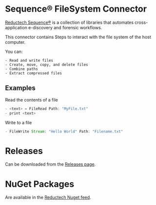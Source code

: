 # Sequence® FileSystem Connector

[Reductech Sequence®](https://gitlab.com/reductech/sequence) is a collection of
libraries that automates cross-application e-discovery and forensic workflows.

This connector contains Steps to interact with the file system of the host computer.

You can:

    - Read and write files
    - Create, move, copy, and delete files
    - Combine paths
    - Extract compressed files

## Examples

Read the contents of a file

```scala
- <text> = FileRead Path: "MyFile.txt"
- print <text>
```

Write to a file

```scala
- FileWrite Stream: "Hello World" Path: "Filename.txt"
```

# Releases

Can be downloaded from the [Releases page](https://gitlab.com/reductech/sequence/connectors/filesystem/-/releases).

# NuGet Packages

Are available in the [Reductech Nuget feed](https://gitlab.com/reductech/nuget/-/packages).
